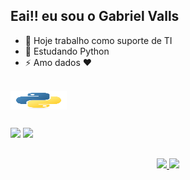 ## Eai!! eu sou o Gabriel Valls

- 🔭 Hoje trabalho como suporte de TI
- 🌱 Estudando Python
- ⚡ Amo dados ❤

<div style="display: inline_block"><br>
<img align="center" alt="Rafa-Python" height="30" width="90" src="https://raw.githubusercontent.com/devicons/devicon/master/icons/python/python-original.svg">
</div>

##

<div> 
  <a href="https://instagram.com/_vaalls" target="_blank"><img src="https://img.shields.io/badge/-Instagram-%23E4405F?style=for-the-badge&logo=instagram&logoColor=white" target="_blank"></a>
  <a href="https://www.linkedin.com/in/gabriel-valls-539301256" target="_blank"><img src="https://img.shields.io/badge/-LinkedIn-%230077B5?style=for-the-badge&logo=linkedin&logoColor=white" target="_blank"></a> 
</div>

##

<div align="center">
  <a href="https://github.com/Vaalls">
  <img height="160em" src="https://github-readme-streak-stats.herokuapp.com/?user=Vaalls&layout=compact&langs_count=7&theme=tokyonight"/> <img height="160em" src="https://github-readme-stats.vercel.app/api/top-langs/?username=Vaalls&layout=compact&langs_count=7&theme=tokyonight"/>
  
</div>
